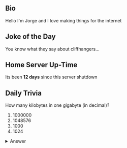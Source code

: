 ## Bio

Hello I'm Jorge and I love making things for the internet

## Joke of the Day

You know what they say about cliffhangers...

## Home Server Up-Time

Its been **12 days** since this server shutdown


## Daily Trivia

How many kilobytes in one gigabyte (in decimal)?
 1. 1000000
 2. 1048576
 3. 1000
 4. 1024

<details>
  <summary>Answer</summary>
  1000000
</details>
